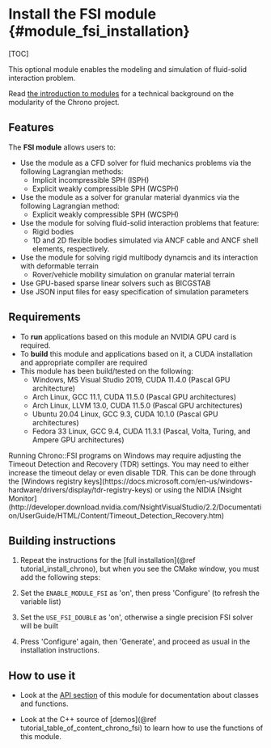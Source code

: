 Install the FSI module {#module_fsi_installation}
==========================

[TOC]

This optional module enables the modeling and simulation of fluid-solid interaction problem. 

Read [the introduction to modules](modularity.html) for a technical 
background on the modularity of the Chrono project.

## Features

The **FSI module** allows users to:

- Use the module as a CFD solver for fluid mechanics problems via the following Lagrangian methods:
   - Implicit incompressible SPH (ISPH)
   - Explicit weakly compressible SPH (WCSPH)
- Use the module as a solver for granular material dyanmics via the following Lagrangian method:
   - Explicit weakly compressible SPH (WCSPH)
- Use the module for solving fluid-solid interaction problems that feature:
   - Rigid bodies
   - 1D and 2D flexible bodies simulated via ANCF cable and ANCF shell elements, respectively.
- Use the module for solving rigid multibody dynamcis and its interaction with deformable terrain
   - Rover/vehicle mobility simulation on granular material terrain
- Use GPU-based sparse linear solvers such as BICGSTAB
- Use JSON input files for easy specification of simulation parameters

## Requirements

- To **run** applications based on this module an NVIDIA GPU card is required.
- To **build** this module and applications based on it, a CUDA installation and appropriate compiler are required
- This module has been build/tested on the following:
   - Windows, MS Visual Studio 2019, CUDA 11.4.0 (Pascal GPU architecture)
   - Arch Linux, GCC 11.1, CUDA 11.5.0 (Pascal GPU architectures)
   - Arch Linux, LLVM 13.0, CUDA 11.5.0 (Pascal GPU architectures)
   - Ubuntu 20.04 Linux, GCC 9.3, CUDA 10.1.0 (Pascal GPU architectures)
   - Fedora 33 Linux, GCC 9.4, CUDA 11.3.1 (Pascal, Volta, Turing, and Ampere GPU architectures)

<div class="ce-warning">
Running Chrono::FSI programs on Windows may require adjusting the Timeout Detection and Recovery (TDR) settings. You may need to either increase the timeout delay or even disable TDR. This can be done through the [Windows registry keys](https://docs.microsoft.com/en-us/windows-hardware/drivers/display/tdr-registry-keys) or using the NIDIA [Nsight Monitor](http://developer.download.nvidia.com/NsightVisualStudio/2.2/Documentation/UserGuide/HTML/Content/Timeout_Detection_Recovery.htm)
</div>

## Building instructions

1. Repeat the instructions for the [full installation](@ref tutorial_install_chrono), but when you see the CMake window, you must add the following steps:

2. Set the `ENABLE_MODULE_FSI` as 'on', then press 'Configure' (to refresh the variable list)

3. Set the `USE_FSI_DOUBLE` as 'on', otherwise a single precision FSI solver will be built

4. Press 'Configure' again, then 'Generate', and proceed as usual in the installation instructions.

## How to use it

- Look at the [API section](group__fsi.html) of this module for documentation about classes and functions.

- Look at the C++ source of [demos](@ref tutorial_table_of_content_chrono_fsi) to learn how to use the functions of this module.

